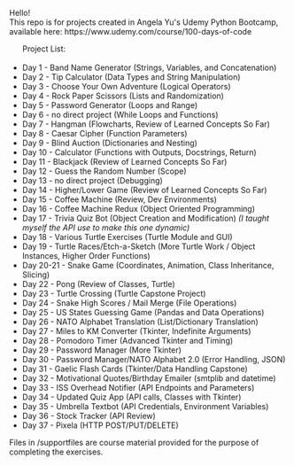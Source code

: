 <p>Hello!<br>
This repo is for projects created in Angela Yu's Udemy Python Bootcamp, available here: https://www.udemy.com/course/100-days-of-code</p>

<ul>Project List:<br><br>
  <li>Day 1 - Band Name Generator (Strings, Variables, and Concatenation)</li>
  <li>Day 2 - Tip Calculator (Data Types and String Manipulation)</li>
  <li>Day 3 - Choose Your Own Adventure (Logical Operators)</li>
  <li>Day 4 - Rock Paper Scissors (Lists and Randomization)</li>
  <li>Day 5 - Password Generator (Loops and Range)</li>
  <li>Day 6 - no direct project (While Loops and Functions)</li>
  <li>Day 7 - Hangman (Flowcharts, Review of Learned Concepts So Far)</li>
  <li>Day 8 - Caesar Cipher (Function Parameters)</li>
  <li>Day 9 - Blind Auction (Dictionaries and Nesting)</li>
  <li>Day 10 - Calculator (Functions with Outputs, Docstrings, Return)</li>
  <li>Day 11 - Blackjack (Review of Learned Concepts So Far)</li>
  <li>Day 12 - Guess the Random Number (Scope)</li>
  <li>Day 13 - no direct project (Debugging)</li>
  <li>Day 14 - Higher/Lower Game (Review of Learned Concepts So Far)</li>
  <li>Day 15 - Coffee Machine (Review, Dev Environments)</li>
  <li>Day 16 - Coffee Machine Redux (Object Oriented Programming)</li>
  <li>Day 17 - Trivia Quiz Bot (Object Creation and Modification) <i>(I taught myself the API use to make this one dynamic)</i></li>
  <li>Day 18 - Various Turtle Exercises (Turtle Module and GUI)</li>
  <li>Day 19 - Turtle Races/Etch-a-Sketch (More Turtle Work / Object Instances, Higher Order Functions)
  <li>Day 20-21 - Snake Game (Coordinates, Animation, Class Inheritance, Slicing)</li>
  <li>Day 22 - Pong (Review of Classes, Turtle)</li>
  <li>Day 23 - Turtle Crossing (Turtle Capstone Project)</li>
  <li>Day 24 - Snake High Scores / Mail Merge (File Operations)</li>
  <li>Day 25 - US States Guessing Game (Pandas and Data Operations)</li>
  <li>Day 26 - NATO Alphabet Translation (List/Dictionary Translation)</li>
  <li>Day 27 - Miles to KM Converter (Tkinter, Indefinite Arguments)</li>
  <li>Day 28 - Pomodoro Timer (Advanced Tkinter and Timing)</li>
  <li>Day 29 - Password Manager (More Tkinter)</li>
  <li>Day 30 - Password Manager/NATO Alphabet 2.0 (Error Handling, JSON)</li>
  <li>Day 31 - Gaelic Flash Cards (Tkinter/Data Handling Capstone)</li>
  <li>Day 32 - Motivational Quotes/Birthday Emailer (smtplib and datetime)</li>
  <li>Day 33 - ISS Overhead Notifier (API Endpoints and Parameters)</li>
  <li>Day 34 - Updated Quiz App (API calls, Classes with Tkinter)</li>
  <li>Day 35 - Umbrella Textbot (API Credentials, Environment Variables)</li>
  <li>Day 36 - Stock Tracker (API Review)</li>
  <li>Day 37 - Pixela (HTTP POST/PUT/DELETE)</li>
</ul>

Files in /supportfiles are course material provided for the purpose of completing the exercises.